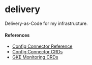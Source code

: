 # delivery

Delivery-as-Code for my infrastructure.

#### References

- [Config Connector Reference](https://cloud.google.com/config-connector/docs/reference/overview)
- [Config Connector CRDs](https://github.com/GoogleCloudPlatform/k8s-config-connector/tree/master/crds)
- [GKE Monitoring CRDs](https://github.com/GoogleCloudPlatform/prometheus-engine/tree/main/cmd/operator/deploy/crds)
